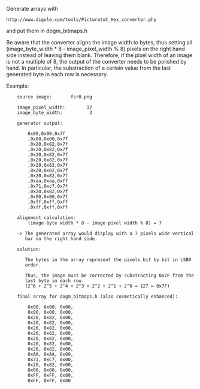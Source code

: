 Generate arrays with

    http://www.digole.com/tools/PicturetoC_Hex_converter.php

and put them in dogm_bitmaps.h

Be aware that the converter aligns the image width to bytes, thus
setting all (image_byte_width * 8 - image_pixel_width % 8) pixels on the
right hand side instead of leaving them blank.
Therefore, if the pixel width of an image is not a multiple of 8, the
output of the converter needs to be polished by hand. In particular, the
substraction of a certain value from the last generated byte in each row
is necessary.

Example:

```
    source image:       fsr0.png

    image_pixel_width:        17
    image_byte_width:          3

    generator output:

        0x00,0x00,0x7f
        ,0x00,0x00,0x7f
        ,0x20,0x82,0x7f
        ,0x20,0x82,0x7f
        ,0x20,0x82,0x7f
        ,0x20,0x82,0x7f
        ,0x20,0x82,0x7f
        ,0x20,0x82,0x7f
        ,0x20,0x82,0x7f
        ,0xaa,0xaa,0xff
        ,0x71,0xc7,0x7f
        ,0x20,0x82,0x7f
        ,0x00,0x00,0x7f
        ,0xff,0xff,0xff
        ,0xff,0xff,0xff

    alignment calculation:
        (image byte width * 8 - image pixel width % 8) = 7

    -> The generated array would display with a 7 pixels wide vertical
       bar on the right hand side.

    solution:

       The bytes in the array represent the pixels bit by bit in LSB0
       order.

       Thus, the image must be corrected by substracting 0x7F from the
       last byte in each row.
       (2^6 + 2^5 + 2^4 + 2^3 + 2^2 + 2^1 + 2^0 = 127 = 0x7F)

    final array for dogm_bitmaps.h (also cosmetically enhanced):

        0x00, 0x00, 0x00,
        0x00, 0x00, 0x00,
        0x20, 0x82, 0x00,
        0x20, 0x82, 0x00,
        0x20, 0x82, 0x00,
        0x20, 0x82, 0x00,
        0x20, 0x82, 0x00,
        0x20, 0x82, 0x00,
        0x20, 0x82, 0x00,
        0xAA, 0xAA, 0x80,
        0x71, 0xC7, 0x00,
        0x20, 0x82, 0x00,
        0x00, 0x00, 0x00,
        0xFF, 0xFF, 0x80,
        0xFF, 0xFF, 0x80
```
